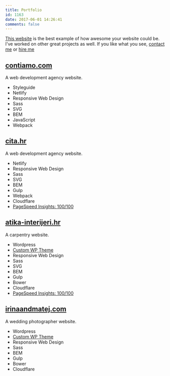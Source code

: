 ```yaml
---
title: Portfolio
id: 1163
date: 2017-06-01 14:26:41
comments: false
---
```


[This website](/how/) is the best example of how awesome your website could be. I've worked on other great projects as well. If you like what you see, [contact me](/about-me/) or [hire me](/hire-me/)

## [contiamo.com](//www.contiamo.com)

A web development agency website.

- Styleguide
- Netlify
- Responsive Web Design
- Sass
- SVG
- BEM
- JavaScript
- Webpack

## [cita.hr](//www.cita.hr)

A web development agency website.

- Netlify
- Responsive Web Design
- Sass
- SVG
- BEM
- Gulp
- Webpack
- Cloudflare
- [PageSpeed Insights: 100/100](https://developers.google.com/speed/pagespeed/insights/?url=https%3A%2F%2Fwww.cita.hr%2F)

## [atika-interijeri.hr](//atika-interijeri.hr)

A carpentry website.

- Wordpress
- [Custom WP Theme](/articles/bem-wordpress-theme/)
- Responsive Web Design
- Sass
- SVG
- BEM
- Gulp
- Bower
- Cloudflare
- [PageSpeed Insights: 100/100](https://developers.google.com/speed/pagespeed/insights/?url=https%3A%2F%2Fatika-interijeri.hr&tab=desktop)

## [irinaandmatej.com](//irinaandmatej.com)

A wedding photographer website.

- Wordpress
- [Custom WP Theme](/articles/bem-wordpress-theme/)
- Responsive Web Design
- Sass
- BEM
- Gulp
- Bower
- Cloudflare
